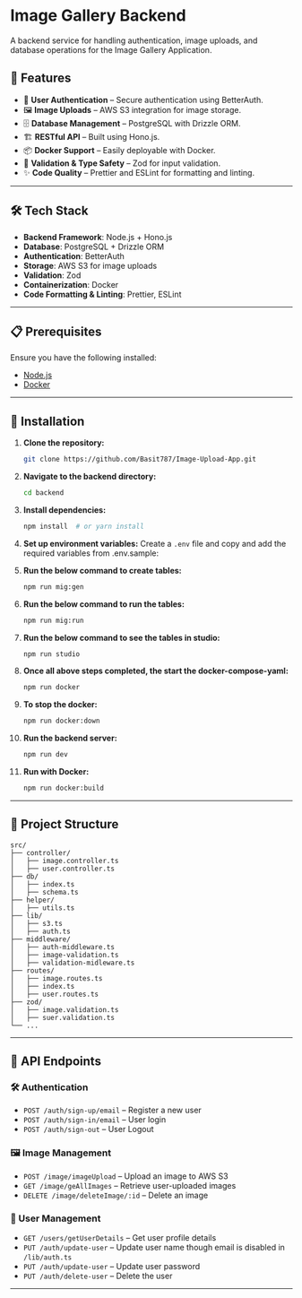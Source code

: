 # Image Gallery Backend

A backend service for handling authentication, image uploads, and database operations for the Image Gallery Application.

## 🚀 Features

- 🔐 **User Authentication** – Secure authentication using BetterAuth.
- 🖼️ **Image Uploads** – AWS S3 integration for image storage.
- 🗄️ **Database Management** – PostgreSQL with Drizzle ORM.
- 🏗️ **RESTful API** – Built using Hono.js.
- 📦 **Docker Support** – Easily deployable with Docker.
- 📏 **Validation & Type Safety** – Zod for input validation.
- ✨ **Code Quality** – Prettier and ESLint for formatting and linting.

---

## 🛠️ Tech Stack

- **Backend Framework**: Node.js + Hono.js
- **Database**: PostgreSQL + Drizzle ORM
- **Authentication**: BetterAuth
- **Storage**: AWS S3 for image uploads
- **Validation**: Zod
- **Containerization**: Docker
- **Code Formatting & Linting**: Prettier, ESLint

---

## 📋 Prerequisites

Ensure you have the following installed:

- [Node.js](https://nodejs.org/)
- [Docker](https://www.docker.com/)

---

## 🚀 Installation

1. **Clone the repository:**

   ```bash
   git clone https://github.com/Basit787/Image-Upload-App.git
   ```

2. **Navigate to the backend directory:**

   ```bash
   cd backend
   ```

3. **Install dependencies:**

   ```bash
   npm install  # or yarn install
   ```

4. **Set up environment variables:**
   Create a `.env` file and copy and add the required variables from .env.sample:

5. **Run the below command to create tables:**

   ```bash
   npm run mig:gen
   ```

6. **Run the below command to run the tables:**

   ```bash
   npm run mig:run
   ```

7. **Run the below command to see the tables in studio:**

   ```bash
   npm run studio
   ```

8. **Once all above steps completed, the start the docker-compose-yaml:**

   ```bash
   npm run docker
   ```

9. **To stop the docker:**

   ```bash
   npm run docker:down
   ```

10. **Run the backend server:**

    ```bash
    npm run dev
    ```

11. **Run with Docker:**
    ```bash
    npm run docker:build
    ```

---

## 📂 Project Structure

```
src/
├── controller/
│   ├── image.controller.ts
│   ├── user.controller.ts
├── db/
│   ├── index.ts
│   ├── schema.ts
├── helper/
│   ├── utils.ts
├── lib/
│   ├── s3.ts
│   ├── auth.ts
├── middleware/
│   ├── auth-middleware.ts
│   ├── image-validation.ts
│   ├── validation-midleware.ts
├── routes/
│   ├── image.routes.ts
│   ├── index.ts
│   ├── user.routes.ts
├── zod/
│   ├── image.validation.ts
│   ├── suer.validation.ts
└── ...
```

---

## 🔹 API Endpoints

### **🛠️ Authentication**

- `POST /auth/sign-up/email` – Register a new user
- `POST /auth/sign-in/email` – User login
- `POST /auth/sign-out` – User Logout

### **🖼️ Image Management**

- `POST /image/imageUpload` – Upload an image to AWS S3
- `GET /image/geAllImages` – Retrieve user-uploaded images
- `DELETE /image/deleteImage/:id` – Delete an image

### **👤 User Management**

- `GET /users/getUserDetails` – Get user profile details
- `PUT /auth/update-user` – Update user name though email is disabled in `/lib/auth.ts`
- `PUT /auth/update-user` – Update user password
- `PUT /auth/delete-user` – Delete the user

---
